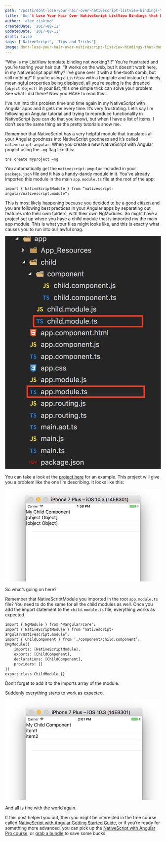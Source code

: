 ```yaml
---
path: '/posts/dont-lose-your-hair-over-nativescript-listview-bindings-that-dont-cooperate'
title: 'Don't Lose Your Hair Over NativeScript ListView Bindings that Don't Cooperate'
author: 'alex_ziskind'
createdDate: '2017-08-11'
updatedDate: '2017-08-11'
draft: false
tags: ['NativeScript', 'Tips and Tricks']
image: dont-lose-your-hair-over-nativescript-listview-bindings-that-dont-cooperate-poster.png
---
```


“Why is my ListView template binding not working?!!” You’re frustrated and you’re tearing your hair out. “It works on the web, but it doesn’t work here, in my NativeScript app! Why? I’ve gone over it with a fine-tooth comb, but still nothing!” If you’re using a `ListView` with a template and instead of nicely meaningful properties being displayed, all you’re seeing is the dreaded [`object Object]` in your list, this one simple trick can solve your problem. See what I did there? Now you HAVE to read this…

I’ve run into this problem time and time again in my NativeScript with Angular apps and it gets me every time. It’s very frustrating. Let’s say I’m following an Angular tutorial and trying to reproduce functionality in NativeScript (you can do that you know), but when I have a list of items, I don’t see the same thing as the pretty tutorials show me.

Remember that NativeScript has a very helpful module that translates all your Angular goodness into NativeScript goodness and it’s called `nativescript-angular`. When you create a new NativeScript with Angular project using the `—ng` flag like this:

```
tns create myproject —ng
```

You automatically get the `nativescript-angular` included in your `package.json` file and it has a handy-dandy module in it. You’ve already imported this module in the main `app.module.ts` file at the root of the app:

```
import { NativeScriptModule } from “nativescript-angular/nativescript.module”;
```

This is most likely happening because you decided to be a good citizen and you are following best practices in your Angular apps by separating out features into their own folders, with their own NgModules. So might have a project set up where you have a child module that is imported my the main app module. This is what your files might looks like, and this is exactly what causes you to run into our awful snag.

![tns-why-bindings-dont-work-files1](tns-why-bindings-dont-work-files1.png)

You can take a look at the [project here](https://github.com/alexziskind1/blog-demos/tree/master/tns-why-bindings-dont-work/) for an example. This project will give you a problem like the one I’m describing. It looks like this:
  
![tns-why-bindings-dont-work-app1](tns-why-bindings-dont-work-app1.png)

So what’s going on here?
  
Remember that NativeScriptModule you imported in the root `app.module.ts` file? You need to do the same for all the child modules as well. Once you add the import statement to the `child.module.ts` file, everything works as expected.

```
import { NgModule } from ‘@angular/core’;
import { NativeScriptModule } from “nativescript-angular/nativescript.module”;
import { ChildComponent } from ‘./component/child.component’;
@NgModule({
    imports: [NativeScriptModule],
    exports: [ChildComponent],
    declarations: [ChildComponent],
    providers: []
})
export class ChildModule {}
```

Don’t forget to add it to the imports array of the module.
  
Suddenly everything starts to work as expected.

![tns-why-bindings-dont-work-app2](tns-why-bindings-dont-work-app2.png)

And all is fine with the world again.
  
If this post helped you out, then you might be interested in the free course called [NativeScript with Angular Getting Started Guide](https://nativescripting.com/course/nativescript-with-angular-getting-started-guide), or if you’re ready for something more advanced, you can pick up the [NativeScript with Angular Pro course](https://nativescripting.com/course/nativescript-with-angular-pro), or [grab a bundle](https://nativescripting.com/#specials) to save some bucks.
